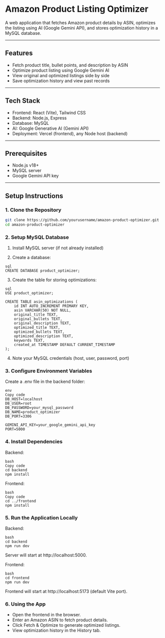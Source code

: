 # Amazon Product Listing Optimizer

A web application that fetches Amazon product details by ASIN, optimizes the listing using AI (Google Gemini API), and stores optimization history in a MySQL database.

---

## Features

- Fetch product title, bullet points, and description by ASIN
- Optimize product listing using Google Gemini AI
- View original and optimized listings side by side
- Save optimization history and view past records

---

## Tech Stack

- Frontend: React (Vite), Tailwind CSS
- Backend: Node.js, Express
- Database: MySQL
- AI: Google Generative AI (Gemini API)
- Deployment: Vercel (frontend), any Node host (backend)

---

## Prerequisites

- Node.js v18+  
- MySQL server  
- Google Gemini API key  

---

## Setup Instructions

### 1. Clone the Repository

```bash
git clone https://github.com/yourusername/amazon-product-optimizer.git
cd amazon-product-optimizer
```
### 2. Setup MySQL Database
1. Install MySQL server (if not already installed)

2. Create a database:
```
sql
CREATE DATABASE product_optimizer;
```
3. Create the table for storing optimizations:
```
sql
USE product_optimizer;

CREATE TABLE asin_optimizations (
    id INT AUTO_INCREMENT PRIMARY KEY,
    asin VARCHAR(50) NOT NULL,
    original_title TEXT,
    original_bullets TEXT,
    original_description TEXT,
    optimized_title TEXT,
    optimized_bullets TEXT,
    optimized_description TEXT,
    keywords TEXT,
    created_at TIMESTAMP DEFAULT CURRENT_TIMESTAMP
);
```
4. Note your MySQL credentials (host, user, password, port)

### 3. Configure Environment Variables
Create a .env file in the backend folder:
```
env
Copy code
DB_HOST=localhost
DB_USER=root
DB_PASSWORD=your_mysql_password
DB_NAME=product_optimizer
DB_PORT=3306

GEMINI_API_KEY=your_google_gemini_api_key
PORT=5000
```

### 4. Install Dependencies
Backend:
```
bash
Copy code
cd backend
npm install
```

Frontend:
```
bash
Copy code
cd ../frontend
npm install
```
### 5. Run the Application Locally
Backend:
```
bash
cd backend
npm run dev
```
Server will start at http://localhost:5000.

Frontend:
```
bash
cd frontend
npm run dev
```
Frontend will start at http://localhost:5173 (default Vite port).

### 6. Using the App
- Open the frontend in the browser.
- Enter an Amazon ASIN to fetch product details.
- Click Fetch & Optimize to generate optimized listings.
- View optimization history in the History tab.
